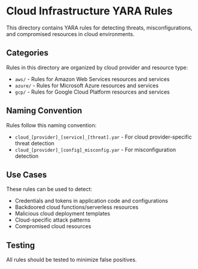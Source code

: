 # Cloud Infrastructure YARA Rules

This directory contains YARA rules for detecting threats, misconfigurations, and compromised resources in cloud environments.

## Categories

Rules in this directory are organized by cloud provider and resource type:

- `aws/` - Rules for Amazon Web Services resources and services
- `azure/` - Rules for Microsoft Azure resources and services
- `gcp/` - Rules for Google Cloud Platform resources and services

## Naming Convention

Rules follow this naming convention:
- `cloud_[provider]_[service]_[threat].yar` - For cloud provider-specific threat detection
- `cloud_[provider]_[config]_misconfig.yar` - For misconfiguration detection

## Use Cases

These rules can be used to detect:
- Credentials and tokens in application code and configurations
- Backdoored cloud functions/serverless resources
- Malicious cloud deployment templates
- Cloud-specific attack patterns
- Compromised cloud resources

## Testing

All rules should be tested to minimize false positives.